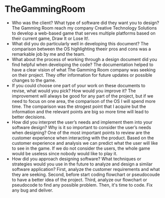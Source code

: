 # TheGammingRoom
- Who was the client? What type of software did they want you to design?
The Gamming Room reach my company Creative Technology Solutions to develop a web-based game that serves multiple platforms based on their current game, Draw It or Lose It!.
- What did you do particularly well in developing this document?
The comparison between the OS highlighting theeir pros and cons was a remarkable job by me and the team.
- What about the process of working through a design document did you find helpful when developing the code?
The documentation helped to have a clear vision of what The Gamming Room company was seeking on their project. They offer information for future updates or possible changes to the game.
- If you could choose one part of your work on these documents to revise, what would you pick? How would you improve it?
The improvement will always be good for any part of the project, but if we need to focus on one area, the comparison of the OS I will spend more time. The comparison was the strogest point that I acquire but the information and the relevant points are big so more time will lead to better decisions.
- How did you interpret the user’s needs and implement them into your software design? Why is it so important to consider the user’s needs when designing?
One of the most important points to review are the customer experience when interacting with the product. Based on the customer experience and analysis we can predict what the user will like to see in the game. If we do not consider the users, the whole game would be useless since nobody would like to play it.
- How did you approach designing software? What techniques or strategies would you use in the future to analyze and design a similar software application?
First, analyze the customer requirements and what they are seeking. Second, before start coding flowchart or pseudocoude to have a better idea of the project. Third, analyze our flowchart or pseudocode to find any possible problem. Then, it's time to code. Fix any bug and deliver. 
